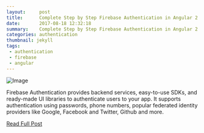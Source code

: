 ```yaml
---
layout:     post
title:      Complete Step by Step Firebase Authentication in Angular 2 — Part 1
date:       2017-08-18 12:32:18
summary:    Complete Step by Step Firebase Authentication in Angular 2 — Part 1
categories: authentication
thumbnail: jekyll
tags:
 - authentication
 - firebase
 - angular
---
```


![Image](https://cdn-images-1.medium.com/max/800/1*p1tiW8bzzo9goKQA8Nk_Wg.png)

Firebase Authentication provides backend services, easy-to-use SDKs, and ready-made UI libraries to authenticate users to your app. It supports authentication using passwords, phone numbers, popular federated identity providers like Google, Facebook and Twitter, Github and more.

[Read Full Post](https://itnext.io/step-by-step-complete-firebase-authentication-in-angular-2-97ca73b8eb32)
